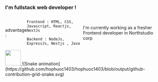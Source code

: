 
<h3> I'm fullstack web developer ! </h3>
<div style="display:flex;justify-content:space-between;align-items:center">
  <p>advantage : </p>
  <div style="display:flex;justify-content:space-between;align-items:center">
    
    Frontend : HTML, CSS, Javascript, Reactjs, NextJs
    
    Backend : NodeJs, ExpressJs, Nestjs , Java
  </div>
  
  <p>I'm currently working as a fresher Frontend developer in Northstudio corp</p>
  </div>

<a href="https://www.instagram.com/phuoc14.dev/">
  <img height="50" src="https://user-images.githubusercontent.com/46517096/166974368-9798f39f-1f46-499c-b14e-81f0a3f83a06.png"/>
</a>
![Snake animation](https://github.com/hophuoc1403/hophuoc1403/blob/output/github-contribution-grid-snake.svg)
<!--
**hophuoc1403/hophuoc1403** is a ✨ _special_ ✨ repository because its `README.md` (this file) appears on your GitHub profile.

Here are some ideas to get you started:

- 🔭 I’m currently working on ...
- 🌱 I’m currently learning ...
- 👯 I’m looking to collaborate on ...
- 🤔 I’m looking for help with ...
- 💬 Ask me about ...
- 📫 How to reach me: ...
- 😄 Pronouns: ...
- ⚡ Fun fact: ...
-->

<a href="https://app.daily.dev/PhuocHacker123"><img src="https://api.daily.dev/devcards/e6b4f7d319f3431db35601bf63638aec.png?r=8un" width="400" alt="Phước Hồ's Dev Card"/></a>




</div>

